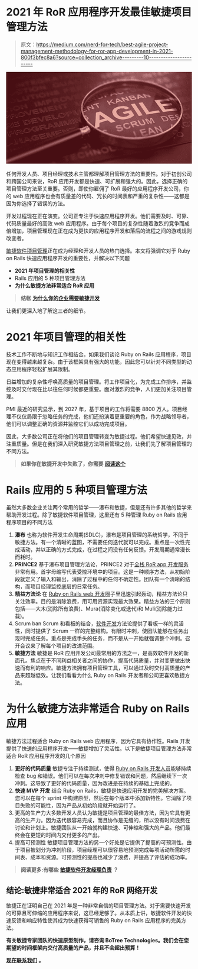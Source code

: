 # 2021 年 RoR 应用程序开发最佳敏捷项目管理方法

> 原文：<https://medium.com/nerd-for-tech/best-agile-project-management-methodology-for-ror-app-development-in-2021-800f3bfec8a6?source=collection_archive---------10----------------------->

![](img/39d44a80ccd9188b53ea17f43e89690a.png)

任何开发人员、项目经理或技术主管都理解项目管理方法的重要性。对于初创公司和跨国公司来说，RoR 应用开发都是快速、可扩展和强大的。因此，选择正确的项目管理方法至关重要。否则，即使你雇佣了 RoR 最好的应用程序开发公司，你的 web 应用程序也会有质量差的代码、冗长的时间表和严重的复杂性——这都是因为你选择了错误的方法。

开发过程现在正在演变。公司正专注于快速应用程序开发。他们需要及时、可靠、代码质量最好的高效 web 应用程序。由于每个项目的复杂性随着激烈的竞争而成倍增加，项目管理现在正在成为更快的应用程序开发和落后的流程之间的游戏规则改变者。

[敏捷软件项目管理](https://www.agileprogrammers.com)正在成为经理和开发人员的热门选择。本文将强调它对于 Ruby on Rails 快速应用程序开发的重要性，并解决以下问题

*   **2021 年项目管理的相关性**
*   Rails 应用的 5 种项目管理方法
*   **为什么敏捷方法非常适合 RoR 应用**

> **结帐** [**为什么你的企业需要敏捷开发**](https://www.botreetechnologies.com/blog/why-your-business-needs-agile-development-today/)

让我们更深入地了解这三者的细节。

# **2021 年项目管理的相关性**

技术工作不断地与知识工作相结合。如果我们谈论 Ruby on Rails 应用程序，项目现在变得越来越复杂。由于该框架具有强大的功能，因此您可以针对不同类型的动态应用程序轻松扩展其限制。

日益增加的复杂性呼唤高质量的项目管理。将工作项目化，为完成工作排序，并监控及时交付现在比以往任何时候都更重要。面对激烈的竞争，人们更加关注项目管理。

PMI 最近的研究显示，到 2027 年，基于项目的工作将需要 8800 万人。项目经理不仅仅局限于忽略任务的完成，他们还扮演着更重要的角色，作为战略领导者，他们可以调整正确的资源并监控它们以成功完成项目。

因此，大多数公司正在将他们的项目管理转变为敏捷过程。他们希望快速见效，并注重质量。但是在我们深入研究敏捷方法项目管理之前，让我们先了解项目管理的不同方法。

> **如果你在敏捷开发中失败了，你需要** [**阅读这个**](https://www.botreetechnologies.com/blog/if-youre-failing-in-agile-development-you-need-to-read-this/)

# Rails 应用的 5 种项目管理方法

虽然大多数企业关注两个常用的哲学——瀑布和敏捷，但是还有许多其他的哲学来帮助开发过程。除了敏捷软件项目管理，这里还有 5 种管理 Ruby on Rails 应用程序项目的不同方法

1.  **瀑布** 也称为软件开发生命周期(SDLC)，瀑布是项目管理的系统哲学，不同于敏捷方法。有一个清晰的蓝图，不需要任何迭代就可以完成。重点是一次性完成活动，并以正确的方式完成，在过程之间没有任何反馈。开发周期通常漫长而耗时。
2.  **PRINCE2** 基于瀑布项目管理方法论，PRINCE2 对于[全栈 RoR app 开发服务](https://www.rorexpertsindia.com)非常有用。首字母缩写代表受控环境中的项目。这是一种顺序方法，从初始阶段就定义了输入和输出，消除了过程中的任何不确定性。团队有一个清晰的结构，而项目经理监控底层的日常任务。
3.  **精益方法论** 在 [Ruby on Rails web 开发](https://www.rordevelopmentindia.com)圈子里迅速引起轰动，精益方法论只关注效率。目的是消除浪费，用可用资源实现最大效果。精益方法的三个原则包括——大木(消除所有浪费)、Mura(消除变化或迭代)和 Muli(消除能力过载)。
4.  Scrum ban
    Scrum 和看板的结合，[软件开发](https://www.botreetechnologies.com)方法论提供了看板一样的灵活性，同时提供了 Scrum 一样的完整结构。有限时冲刺，使团队能够在任务出现时完成任务。重点是完成手头的任务，而不是从一开始就强调整个冲刺。召开会议来了解每个项目的改进范围。
5.  **敏捷方法** 敏捷是 RoR 应用开发公司最常用的方法之一，是高效软件开发的新面孔。焦点在于不同利益相关者之间的协作，提高代码质量，并对变更做出快速而有利的响应。敏捷方法拥有项目管理工具，可以通过及时交付高质量的产品来超越低效。让我们看看为什么 Ruby on Rails 开发者和公司更喜欢敏捷方法。

# 为什么敏捷方法非常适合 Ruby on Rails 应用

敏捷方法过程适合 Ruby on Rails web 应用程序，因为它具有协作性。Rails 开发提供了快速的应用程序开发——敏捷增加了灵活性。以下是敏捷项目管理方法非常适合 RoR 应用程序开发的几个原因

1.  **更好的代码质量** 敏捷专注于持续测试，使得 [Ruby on Rails 开发人员](https://www.botreetechnologies.com/hire-ruby-on-rails-developers)能够持续检查 bug 和错误。他们可以在每次冲刺中修复错误和问题，然后继续下一次冲刺。这导致了更好的代码质量，因为改进是在持续的基础上完成的。
2.  **快速 MVP 开发** 结合 Ruby on Rails，敏捷是快速应用开发的完美解决方案。您可以在每个 sprint 中构建原型，然后在每个版本中添加新特性。它消除了项目失败的可能性，因为产品从初始阶段就开始运行了。
3.  更高的生产力大多数开发人员认为敏捷是项目管理的最佳方法，因为它具有更高的生产力。因为迭代很容易完成，而且协作是无缝的，所以没有时间浪费在讨论和计划上。敏捷团队从一开始就构建快速、可伸缩和强大的产品。他们最终会在更短的时间内交付更多的产出。
4.  提高可预测性
    敏捷项目管理方法的另一个好处是它提供了提高的可预测性。由于项目被划分为冲刺阶段，项目经理可以很容易地预测完成每项活动所需的时间表、成本和资源。可预测性的提高也减少了浪费，并提高了评估的成功率。

> **阅读更多:有哪些** [**敏捷软件开发经理负责**](https://www.botreetechnologies.com/blog/what-are-agile-software-development-managers-responsible-for/) **？**

## **结论:敏捷非常适合 2021 年的 RoR 网络开发**

敏捷正在证明自己在 2021 年是一种非常自信的项目管理方法。对于需要快速开发的可靠且可伸缩的应用程序来说，这已经足够了。从本质上讲，敏捷软件开发的快速反馈和响应特性使其成为快速获得可销售的 Ruby on Rails 应用程序的完美方法。

**有关敏捷专家团队的快速原型制作，请咨询 BoTree Technologies。我们会在您期望的时间框架内交付高质量的产品，并且不会超出预算！**

[**现在联系我们**](https://www.botreetechnologies.com/contact) **。**